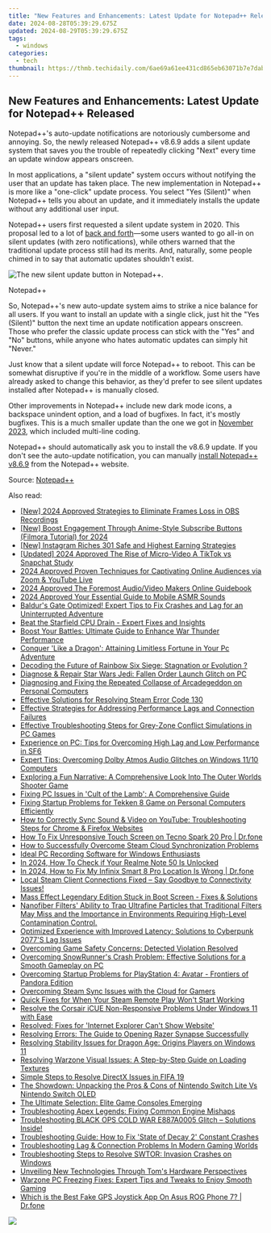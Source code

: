 ```yaml
---
title: "New Features and Enhancements: Latest Update for Notepad++ Released"
date: 2024-08-28T05:39:29.675Z
updated: 2024-08-29T05:39:29.675Z
tags:
  - windows
categories:
  - tech
thumbnail: https://thmb.techidaily.com/6ae69a61ee431cd865eb63071b7e7dab33df662eeb4d068d44c620780bca6c82.jpeg
---
```


## New Features and Enhancements: Latest Update for Notepad++ Released

Notepad++'s auto-update notifications are notoriously cumbersome and annoying. So, the newly released Notepad++ v8.6.9 adds a silent update system that saves you the trouble of repeatedly clicking "Next" every time an update window appears onscreen.

 In most applications, a "silent update" system occurs without notifying the user that an update has taken place. The new implementation in Notepad++ is more like a "one-click" update process. You select "Yes (Silent)" when Notepad++ tells you about an update, and it immediately installs the update without any additional user input.

 Notepad++ users first requested a silent update system in 2020\. This proposal led to a lot of [back and forth](https://github.com/notepad-plus-plus/notepad-plus-plus/issues/8514)—some users wanted to go all-in on silent updates (with zero notifications), while others warned that the traditional update process still had its merits. And, naturally, some people chimed in to say that automatic updates shouldn't exist.

![The new silent update button in Notepad++.](https://static1.howtogeekimages.com/wordpress/wp-content/uploads/2024/07/26.jpg) 

Notepad++

 So, Notepad++'s new auto-update system aims to strike a nice balance for all users. If you want to install an update with a single click, just hit the "Yes (Silent)" button the next time an update notification appears onscreen. Those who prefer the classic update process can stick with the "Yes" and "No" buttons, while anyone who hates automatic updates can simply hit "Never."

 Just know that a silent update will force Notepad++ to reboot. This can be somewhat disruptive if you're in the middle of a workflow. Some users have already asked to change this behavior, as they'd prefer to see silent updates installed after Notepad++ is manually closed.

 Other improvements in Notepad++ include new dark mode icons, a backspace unindent option, and a load of bugfixes. In fact, it's mostly bugfixes. This is a much smaller update than the one we got in [November 2023](https://facebook-clips.techidaily.com/updated-2024-approved-facebook-lite-video-downloading-made-easy-top-6-tools-of-2023/), which included multi-line coding.

 Notepad++ should automatically ask you to install the v8.6.9 update. If you don't see the auto-update notification, you can manually [install Notepad++ v8.6.9](https://notepad-plus-plus.org/downloads/) from the Notepad++ website.

 Source: [Notepad++](https://notepad-plus-plus.org/downloads/v8.6.9/)

<ins class="adsbygoogle"
     style="display:block"
     data-ad-format="autorelaxed"
     data-ad-client="ca-pub-7571918770474297"
     data-ad-slot="1223367746"></ins>



<ins class="adsbygoogle"
     style="display:block"
     data-ad-client="ca-pub-7571918770474297"
     data-ad-slot="8358498916"
     data-ad-format="auto"
     data-full-width-responsive="true"></ins>

<span class="atpl-alsoreadstyle">Also read:</span>
<div><ul>
<li><a href="https://screen-video-capture.techidaily.com/new-2024-approved-strategies-to-eliminate-frames-loss-in-obs-recordings/"><u>[New] 2024 Approved  Strategies to Eliminate Frames Loss in OBS Recordings</u></a></li>
<li><a href="https://youtube-docs.techidaily.com/oost-engagement-through-anime-style-subscribe-buttons-filmora-tutorial-for-2024/"><u>[New] Boost Engagement Through Anime-Style Subscribe Buttons (Filmora Tutorial) for 2024</u></a></li>
<li><a href="https://instagram-video-recordings.techidaily.com/new-instagram-riches-301-safe-and-highest-earning-strategies/"><u>[New] Instagram Riches 301  Safe and Highest Earning Strategies</u></a></li>
<li><a href="https://snapchat-videos.techidaily.com/updated-2024-approved-the-rise-of-micro-video-a-tiktok-vs-snapchat-study/"><u>[Updated] 2024 Approved  The Rise of Micro-Video  A TikTok vs Snapchat Study</u></a></li>
<li><a href="https://extra-approaches.techidaily.com/2024-approved-proven-techniques-for-captivating-online-audiences-via-zoom-and-youtube-live/"><u>2024 Approved  Proven Techniques for Captivating Online Audiences via Zoom & YouTube Live</u></a></li>
<li><a href="https://article-knowledge.techidaily.com/2024-approved-the-foremost-audiovideo-makers-online-guidebook/"><u>2024 Approved  The Foremost Audio/Video Makers Online Guidebook</u></a></li>
<li><a href="https://youtube-blog.techidaily.com/approved-your-essential-guide-to-mobile-asmr-sounds/"><u>2024 Approved  Your Essential Guide to Mobile ASMR Sounds</u></a></li>
<li><a href="https://win-blog.techidaily.com/baldurs-gate-optimized-expert-tips-to-fix-crashes-and-lag-for-an-uninterrupted-adventure/"><u>Baldur's Gate Optimized! Expert Tips to Fix Crashes and Lag for an Uninterrupted Adventure</u></a></li>
<li><a href="https://win-blog.techidaily.com/beat-the-starfield-cpu-drain-expert-fixes-and-insights/"><u>Beat the Starfield CPU Drain - Expert Fixes and Insights</u></a></li>
<li><a href="https://win-blog.techidaily.com/boost-your-battles-ultimate-guide-to-enhance-war-thunder-performance/"><u>Boost Your Battles: Ultimate Guide to Enhance War Thunder Performance</u></a></li>
<li><a href="https://win-blog.techidaily.com/conquer-like-a-dragon-attaining-limitless-fortune-in-your-pc-adventure/"><u>Conquer 'Like a Dragon': Attaining Limitless Fortune in Your Pc Adventure</u></a></li>
<li><a href="https://win-blog.techidaily.com/decoding-the-future-of-rainbow-six-siege-stagnation-or-evolution/"><u>Decoding the Future of Rainbow Six Siege: Stagnation or Evolution ?</u></a></li>
<li><a href="https://win-blog.techidaily.com/diagnose-and-repair-star-wars-jedi-fallen-order-launch-glitch-on-pc/"><u>Diagnose & Repair Star Wars Jedi: Fallen Order Launch Glitch on PC</u></a></li>
<li><a href="https://win-blog.techidaily.com/diagnosing-and-fixing-the-repeated-collapse-of-arcadegeddon-on-personal-computers/"><u>Diagnosing and Fixing the Repeated Collapse of Arcadegeddon on Personal Computers</u></a></li>
<li><a href="https://win-blog.techidaily.com/effective-solutions-for-resolving-steam-error-code-130/"><u>Effective Solutions for Resolving Steam Error Code 130</u></a></li>
<li><a href="https://win-blog.techidaily.com/effective-strategies-for-addressing-performance-lags-and-connection-failures/"><u>Effective Strategies for Addressing Performance Lags and Connection Failures</u></a></li>
<li><a href="https://win-blog.techidaily.com/effective-troubleshooting-steps-for-grey-zone-conflict-simulations-in-pc-games/"><u>Effective Troubleshooting Steps for Grey-Zone Conflict Simulations in PC Games</u></a></li>
<li><a href="https://win-blog.techidaily.com/experience-on-pc-tips-for-overcoming-high-lag-and-low-performance-in-sf6/"><u>Experience on PC: Tips for Overcoming High Lag and Low Performance in SF6</u></a></li>
<li><a href="https://win-blog.techidaily.com/expert-tips-overcoming-dolby-atmos-audio-glitches-on-windows-1110-computers/"><u>Expert Tips: Overcoming Dolby Atmos Audio Glitches on Windows 11/10 Computers</u></a></li>
<li><a href="https://buynow-info.techidaily.com/exploring-a-fun-narrative-a-comprehensive-look-into-the-outer-worlds-shooter-game/"><u>Exploring a Fun Narrative: A Comprehensive Look Into The Outer Worlds Shooter Game</u></a></li>
<li><a href="https://win-blog.techidaily.com/fixing-pc-issues-in-cult-of-the-lamb-a-comprehensive-guide/"><u>Fixing PC Issues in 'Cult of the Lamb': A Comprehensive Guide</u></a></li>
<li><a href="https://win-blog.techidaily.com/fixing-startup-problems-for-tekken-8-game-on-personal-computers-efficiently/"><u>Fixing Startup Problems for Tekken 8 Game on Personal Computers Efficiently</u></a></li>
<li><a href="https://win-blog.techidaily.com/how-to-correctly-sync-sound-and-video-on-youtube-troubleshooting-steps-for-chrome-and-firefox-websites/"><u>How to Correctly Sync Sound & Video on YouTube: Troubleshooting Steps for Chrome & Firefox Websites</u></a></li>
<li><a href="https://fix-guide.techidaily.com/how-to-fix-unresponsive-touch-screen-on-tecno-spark-20-pro-drfone-by-drfone-fix-android-problems-fix-android-problems/"><u>How To Fix Unresponsive Touch Screen on Tecno Spark 20 Pro | Dr.fone</u></a></li>
<li><a href="https://win-blog.techidaily.com/how-to-successfully-overcome-steam-cloud-synchronization-problems/"><u>How to Successfully Overcome Steam Cloud Synchronization Problems</u></a></li>
<li><a href="https://on-screen-recording.techidaily.com/ideal-pc-recording-software-for-windows-enthusiasts/"><u>Ideal PC Recording Software for Windows Enthusiasts</u></a></li>
<li><a href="https://sim-unlock.techidaily.com/in-2024-how-to-check-if-your-realme-note-50-is-unlocked-by-drfone-android/"><u>In 2024, How To Check if Your Realme Note 50 Is Unlocked</u></a></li>
<li><a href="https://review-topics.techidaily.com/in-2024-how-to-fix-my-infinix-smart-8-pro-location-is-wrong-drfone-by-drfone-virtual-android/"><u>In 2024, How to Fix My Infinix Smart 8 Pro Location Is Wrong | Dr.fone</u></a></li>
<li><a href="https://win-blog.techidaily.com/local-steam-client-connections-fixed-say-goodbye-to-connectivity-issues/"><u>Local Steam Client Connections Fixed – Say Goodbye to Connectivity Issues!</u></a></li>
<li><a href="https://win-blog.techidaily.com/mass-effect-legendary-edition-stuck-in-boot-screen-fixes-and-solutions/"><u>Mass Effect Legendary Edition Stuck in Boot Screen - Fixes & Solutions</u></a></li>
<li><a href="https://win-blog.techidaily.com/nanofiber-filters-ability-to-trap-ultrafine-particles-that-traditional-filters-may-miss-and-the-importance-in-environments-requiring-high-level-contaminatio427/"><u>Nanofiber Filters' Ability to Trap Ultrafine Particles that Traditional Filters May Miss and the Importance in Environments Requiring High-Level Contamination Control.</u></a></li>
<li><a href="https://win-blog.techidaily.com/optimized-experience-with-improved-latency-solutions-to-cyberpunk-2077s-lag-issues/"><u>Optimized Experience with Improved Latency: Solutions to Cyberpunk 2077'S Lag Issues</u></a></li>
<li><a href="https://win-blog.techidaily.com/overcoming-game-safety-concerns-detected-violation-resolved/"><u>Overcoming Game Safety Concerns: Detected Violation Resolved</u></a></li>
<li><a href="https://win-blog.techidaily.com/overcoming-snowrunners-crash-problem-effective-solutions-for-a-smooth-gameplay-on-pc/"><u>Overcoming SnowRunner's Crash Problem: Effective Solutions for a Smooth Gameplay on PC</u></a></li>
<li><a href="https://win-blog.techidaily.com/overcoming-startup-problems-for-playstation-4-avatar-frontiers-of-pandora-edition/"><u>Overcoming Startup Problems for PlayStation 4: Avatar - Frontiers of Pandora Edition</u></a></li>
<li><a href="https://win-blog.techidaily.com/overcoming-steam-sync-issues-with-the-cloud-for-gamers/"><u>Overcoming Steam Sync Issues with the Cloud for Gamers</u></a></li>
<li><a href="https://win-blog.techidaily.com/quick-fixes-for-when-your-steam-remote-play-wont-start-working/"><u>Quick Fixes for When Your Steam Remote Play Won't Start Working</u></a></li>
<li><a href="https://win-blog.techidaily.com/resolve-the-corsair-icue-non-responsive-problems-under-windows-11-with-ease/"><u>Resolve the Corsair iCUE Non-Responsive Problems Under Windows 11 with Ease</u></a></li>
<li><a href="https://win-blog.techidaily.com/resolved-fixes-for-internet-explorer-cant-show-website/"><u>Resolved: Fixes for 'Internet Explorer Can't Show Website'</u></a></li>
<li><a href="https://win-blog.techidaily.com/resolving-errors-the-guide-to-opening-razer-synapse-successfully/"><u>Resolving Errors: The Guide to Opening Razer Synapse Successfully</u></a></li>
<li><a href="https://win-blog.techidaily.com/resolving-stability-issues-for-dragon-age-origins-players-on-windows-11/"><u>Resolving Stability Issues for Dragon Age: Origins Players on Windows 11</u></a></li>
<li><a href="https://win-blog.techidaily.com/resolving-warzone-visual-issues-a-step-by-step-guide-on-loading-textures/"><u>Resolving Warzone Visual Issues: A Step-by-Step Guide on Loading Textures</u></a></li>
<li><a href="https://win-blog.techidaily.com/simple-steps-to-resolve-directx-issues-in-fifa-19/"><u>Simple Steps to Resolve DirectX Issues in FIFA 19</u></a></li>
<li><a href="https://buynow-tips.techidaily.com/the-showdown-unpacking-the-pros-and-cons-of-nintendo-switch-lite-vs-nintendo-switch-oled/"><u>The Showdown: Unpacking the Pros & Cons of Nintendo Switch Lite Vs Nintendo Switch OLED</u></a></li>
<li><a href="https://buynow-tips.techidaily.com/the-ultimate-selection-elite-game-consoles-emerging/"><u>The Ultimate Selection: Elite Game Consoles Emerging</u></a></li>
<li><a href="https://win-blog.techidaily.com/troubleshooting-apex-legends-fixing-common-engine-mishaps/"><u>Troubleshooting Apex Legends: Fixing Common Engine Mishaps</u></a></li>
<li><a href="https://win-blog.techidaily.com/1722990087201-troubleshooting-black-ops-cold-war-e887a0005-glitch-solutions-inside/"><u>Troubleshooting BLACK OPS COLD WAR E887A0005 Glitch – Solutions Inside!</u></a></li>
<li><a href="https://win-blog.techidaily.com/troubleshooting-guide-how-to-fix-state-of-decay-2-constant-crashes/"><u>Troubleshooting Guide: How to Fix 'State of Decay 2' Constant Crashes</u></a></li>
<li><a href="https://win-blog.techidaily.com/troubleshooting-lag-and-connection-problems-in-modern-gaming-worlds/"><u>Troubleshooting Lag & Connection Problems In Modern Gaming Worlds</u></a></li>
<li><a href="https://win-blog.techidaily.com/troubleshooting-steps-to-resolve-swtor-invasion-crashes-on-windows/"><u>Troubleshooting Steps to Resolve SWTOR: Invasion Crashes on Windows</u></a></li>
<li><a href="https://hardware-tips.techidaily.com/unveiling-new-technologies-through-toms-hardware-perspectives/"><u>Unveiling New Technologies Through Tom's Hardware Perspectives</u></a></li>
<li><a href="https://win-blog.techidaily.com/warzone-pc-freezing-fixes-expert-tips-and-tweaks-to-enjoy-smooth-gaming/"><u>Warzone PC Freezing Fixes: Expert Tips and Tweaks to Enjoy Smooth Gaming</u></a></li>
<li><a href="https://fake-location.techidaily.com/which-is-the-best-fake-gps-joystick-app-on-asus-rog-phone-7-drfone-by-drfone-virtual-android/"><u>Which is the Best Fake GPS Joystick App On Asus ROG Phone 7? | Dr.fone</u></a></li>
</ul></div>

<!-- affiliate ads begin -->
<a href="https://estore.macxdvd.com/order/checkout.php?PRODS=4526659&QTY=1&AFFILIATE=108875&CART=1"><img src="https://www.macxdvd.com/affiliate/new-banner/vcp-500x500.jpg" border="0"></a>
<!-- affiliate ads end -->
